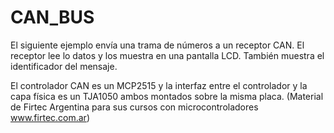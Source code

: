 # CAN_BUS

El siguiente ejemplo envía una trama de números a un receptor CAN. El receptor lee lo datos y los muestra en una pantalla LCD.
También muestra el identificador del mensaje.

El controlador CAN es un MCP2515 y la interfaz entre el controlador y la capa física es un TJA1050 ambos montados sobre la misma placa.
(Material de Firtec Argentina para sus cursos con microcontroladores www.firtec.com.ar)
